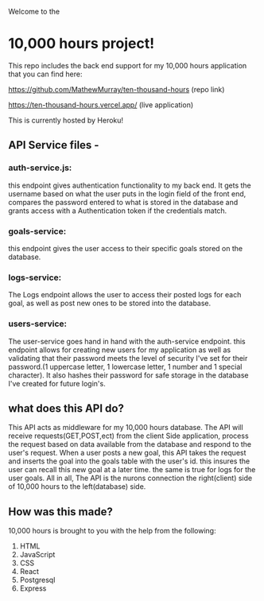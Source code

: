 Welcome to the 
# 10,000 hours project!

This repo includes the back end support for my 10,000 hours application that you can find here:

https://github.com/MathewMurray/ten-thousand-hours (repo link)

https://ten-thousand-hours.vercel.app/ (live application)

This is currently hosted by Heroku!

## API Service files - 
### auth-service.js:
this endpoint gives authentication functionality to my back end. It gets the username based on what the user puts in the login field of the front end, compares the password entered to what is stored in the database and grants access with a Authentication token if the credentials match.

### goals-service:
this endpoint gives the user access to their specific goals stored on the database.

### logs-service:
The Logs endpoint allows the user to access their posted logs for each goal, as well as post new ones to be stored into the database.

### users-service:
The user-service goes hand in hand with the auth-service endpoint. this endpoint allows for creating new users for my application as well as validating that their password meets the level of security I've set for their password.(1 uppercase letter, 1 lowercase letter, 1 number and 1 special character). It also hashes their password for safe storage in the database I've created for future login's. 

## what does this API do?
This API acts as middleware for my 10,000 hours database. The API will receive requests(GET,POST,ect) from the client Side application, process the request based on data available from the database and respond to the user's request. When a user posts a new goal, this API takes the request and inserts the goal into the goals table with the user's id. this insures the user can recall this new goal at a later time. the same is true for logs for the user goals. All in all, The API is the nurons connection the right(client) side of 10,000 hours to the left(database) side. 

## How was this made?
10,000 hours is brought to you with the help from the following:

   1. HTML
   2. JavaScript
   3. CSS
   4. React
   5. Postgresql
   6. Express